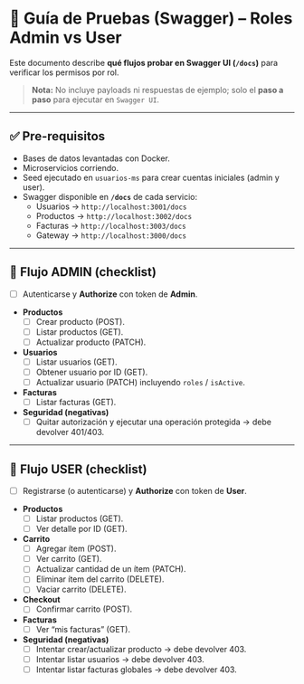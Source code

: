 # 🧪 Guía de Pruebas (Swagger) – Roles Admin vs User

Este documento describe **qué flujos probar en Swagger UI (`/docs`)** para verificar los permisos por rol.  
> **Nota:** No incluye payloads ni respuestas de ejemplo; solo el **paso a paso** para ejecutar en `Swagger UI`.

---

## ✅ Pre-requisitos

- Bases de datos levantadas con Docker.
- Microservicios corriendo.
- Seed ejecutado en `usuarios-ms` para crear cuentas iniciales (admin y user).
- Swagger disponible en **`/docs`** de cada servicio:
  - Usuarios → `http://localhost:3001/docs`
  - Productos → `http://localhost:3002/docs`
  - Facturas → `http://localhost:3003/docs`
  - Gateway → `http://localhost:3000/docs`

---

## 👑 Flujo ADMIN (checklist)

- [ ] Autenticarse y **Authorize** con token de **Admin**.
- **Productos**
  - [ ] Crear producto (POST).
  - [ ] Listar productos (GET).
  - [ ] Actualizar producto (PATCH).
- **Usuarios**
  - [ ] Listar usuarios (GET).
  - [ ] Obtener usuario por ID (GET).
  - [ ] Actualizar usuario (PATCH) incluyendo `roles` / `isActive`.
- **Facturas**
  - [ ] Listar facturas (GET).
- **Seguridad (negativas)**
  - [ ] Quitar autorización y ejecutar una operación protegida → debe devolver 401/403.

---

## 👤 Flujo USER (checklist)

- [ ] Registrarse (o autenticarse) y **Authorize** con token de **User**.
- **Productos**
  - [ ] Listar productos (GET).
  - [ ] Ver detalle por ID (GET).
- **Carrito**
  - [ ] Agregar ítem (POST).
  - [ ] Ver carrito (GET).
  - [ ] Actualizar cantidad de un ítem (PATCH).
  - [ ] Eliminar ítem del carrito (DELETE).
  - [ ] Vaciar carrito (DELETE).
- **Checkout**
  - [ ] Confirmar carrito (POST).
- **Facturas**
  - [ ] Ver “mis facturas” (GET).
- **Seguridad (negativas)**
  - [ ] Intentar crear/actualizar producto → debe devolver 403.
  - [ ] Intentar listar usuarios → debe devolver 403.
  - [ ] Intentar listar facturas globales → debe devolver 403.
